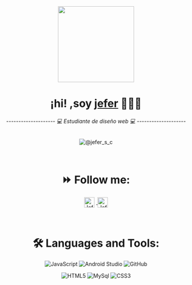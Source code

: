 <div align="center">
    <img align="center" width="200" src="https://user-images.githubusercontent.com/125378976/220205494-c65feae7-378a-4263-a38c-f4449ca84066.png" />
    <h1>¡hi! ,soy <a href="https://github.com/jefersc">jefer</a> 👨🏻‍💻</h1> 
    <h6>-------------------- 💻 Estudiante de diseño web 💻 --------------------</h6>  
  
  ![@jefer_s_c](https://user-images.githubusercontent.com/125378976/219987431-d076562f-40cb-4835-b8e0-c5393c384cbe.gif)
  
</div>

<br>


<div align="center">
<h1><strong>⏩ Follow me:</strong></h1>
<a href="https://www.linkedin.com/in/javcho23/">
  <img align="center" style="margin-right:5px" alt="Jefer's Instagram" width="27px" src="https://cdn-icons-png.flaticon.com/512/174/174855.png" />
</a>

<a href="https://twitter.com/javcho23">
  <img align="center" alt="Jefer | Spotify" width="27px" src="https://cdn-icons-png.flaticon.com/512/3669/3669986.png" />
</a>

</div>

<br />
<br/>

<div align="center">
  <h1><strong>🛠️ Languages and Tools:</strong></h1>

![JavaScript](https://img.shields.io/badge/-JavaScript-black?style=flat-square&logo=javascript)
![Android Studio](https://img.shields.io/badge/AndroiStudio-black?style=flat-square&logo=android-studio&logoColor=light-green)
![GitHub](https://img.shields.io/badge/-GitHub-black?style=flat-square&logo=github)

![HTML5](https://img.shields.io/badge/-HTML5-black?style=flat-square&logo=html5&logoColor=white)
![MySql](https://img.shields.io/badge/-MySql-black?style=flat-square&logo=mysql)
![CSS3](https://img.shields.io/badge/-CSS3-black?style=flat-square&logo=css3)

  </div>

